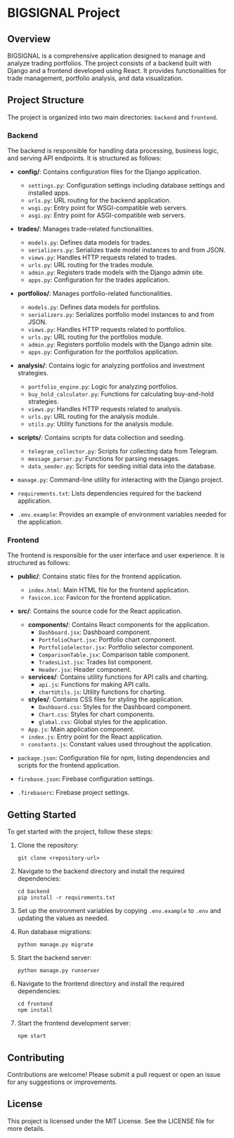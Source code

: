 # BIGSIGNAL Project

## Overview
BIGSIGNAL is a comprehensive application designed to manage and analyze trading portfolios. The project consists of a backend built with Django and a frontend developed using React. It provides functionalities for trade management, portfolio analysis, and data visualization.

## Project Structure
The project is organized into two main directories: `backend` and `frontend`.

### Backend
The backend is responsible for handling data processing, business logic, and serving API endpoints. It is structured as follows:

- **config/**: Contains configuration files for the Django application.
  - `settings.py`: Configuration settings including database settings and installed apps.
  - `urls.py`: URL routing for the backend application.
  - `wsgi.py`: Entry point for WSGI-compatible web servers.
  - `asgi.py`: Entry point for ASGI-compatible web servers.

- **trades/**: Manages trade-related functionalities.
  - `models.py`: Defines data models for trades.
  - `serializers.py`: Serializes trade model instances to and from JSON.
  - `views.py`: Handles HTTP requests related to trades.
  - `urls.py`: URL routing for the trades module.
  - `admin.py`: Registers trade models with the Django admin site.
  - `apps.py`: Configuration for the trades application.

- **portfolios/**: Manages portfolio-related functionalities.
  - `models.py`: Defines data models for portfolios.
  - `serializers.py`: Serializes portfolio model instances to and from JSON.
  - `views.py`: Handles HTTP requests related to portfolios.
  - `urls.py`: URL routing for the portfolios module.
  - `admin.py`: Registers portfolio models with the Django admin site.
  - `apps.py`: Configuration for the portfolios application.

- **analysis/**: Contains logic for analyzing portfolios and investment strategies.
  - `portfolio_engine.py`: Logic for analyzing portfolios.
  - `buy_hold_calculator.py`: Functions for calculating buy-and-hold strategies.
  - `views.py`: Handles HTTP requests related to analysis.
  - `urls.py`: URL routing for the analysis module.
  - `utils.py`: Utility functions for the analysis module.

- **scripts/**: Contains scripts for data collection and seeding.
  - `telegram_collector.py`: Scripts for collecting data from Telegram.
  - `message_parser.py`: Functions for parsing messages.
  - `data_seeder.py`: Scripts for seeding initial data into the database.

- `manage.py`: Command-line utility for interacting with the Django project.
- `requirements.txt`: Lists dependencies required for the backend application.
- `.env.example`: Provides an example of environment variables needed for the application.

### Frontend
The frontend is responsible for the user interface and user experience. It is structured as follows:

- **public/**: Contains static files for the frontend application.
  - `index.html`: Main HTML file for the frontend application.
  - `favicon.ico`: Favicon for the frontend application.

- **src/**: Contains the source code for the React application.
  - **components/**: Contains React components for the application.
    - `Dashboard.jsx`: Dashboard component.
    - `PortfolioChart.jsx`: Portfolio chart component.
    - `PortfolioSelector.jsx`: Portfolio selector component.
    - `ComparisonTable.jsx`: Comparison table component.
    - `TradesList.jsx`: Trades list component.
    - `Header.jsx`: Header component.
  - **services/**: Contains utility functions for API calls and charting.
    - `api.js`: Functions for making API calls.
    - `chartUtils.js`: Utility functions for charting.
  - **styles/**: Contains CSS files for styling the application.
    - `Dashboard.css`: Styles for the Dashboard component.
    - `Chart.css`: Styles for chart components.
    - `global.css`: Global styles for the application.
  - `App.js`: Main application component.
  - `index.js`: Entry point for the React application.
  - `constants.js`: Constant values used throughout the application.

- `package.json`: Configuration file for npm, listing dependencies and scripts for the frontend application.
- `firebase.json`: Firebase configuration settings.
- `.firebaserc`: Firebase project settings.

## Getting Started
To get started with the project, follow these steps:

1. Clone the repository:
   ```
   git clone <repository-url>
   ```

2. Navigate to the backend directory and install the required dependencies:
   ```
   cd backend
   pip install -r requirements.txt
   ```

3. Set up the environment variables by copying `.env.example` to `.env` and updating the values as needed.

4. Run database migrations:
   ```
   python manage.py migrate
   ```

5. Start the backend server:
   ```
   python manage.py runserver
   ```

6. Navigate to the frontend directory and install the required dependencies:
   ```
   cd frontend
   npm install
   ```

7. Start the frontend development server:
   ```
   npm start
   ```

## Contributing
Contributions are welcome! Please submit a pull request or open an issue for any suggestions or improvements.

## License
This project is licensed under the MIT License. See the LICENSE file for more details.